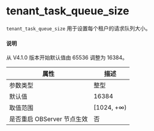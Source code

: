 # tenant_task_queue_size


`tenant_task_queue_size` 用于设置每个租户的请求队列大小。

<main id="notice" type='explain'>
  <h4>说明</h4>
  <p>从 V4.1.0 版本开始默认值由 65536 调整为 16384。</p>
</main>

|      **属性**      |   **描述**    |
|------------------|-------------|
| 参数类型             | 整型          |
| 默认值              | 16384       |
| 取值范围             | \[1024, +∞) |
| 是否重启 OBServer 节点生效 | 否           |
